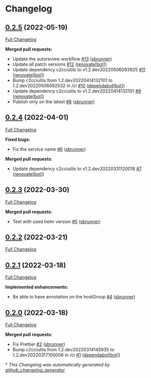 # Changelog

## [0.2.5](https://github.com/camptocamp/helm-ingress/tree/0.2.5) (2022-05-19)

[Full Changelog](https://github.com/camptocamp/helm-ingress/compare/0.2.4...0.2.5)

**Merged pull requests:**

- Update the autoreview workflow [\#13](https://github.com/camptocamp/helm-ingress/pull/13) ([sbrunner](https://github.com/sbrunner))
- Update all patch versions [\#12](https://github.com/camptocamp/helm-ingress/pull/12) ([renovate[bot]](https://github.com/apps/renovate))
- Update dependency c2cciutils to v1.2.dev20220506093925 [\#11](https://github.com/camptocamp/helm-ingress/pull/11) ([renovate[bot]](https://github.com/apps/renovate))
- Bump c2cciutils from 1.2.dev20220414132101 to 1.2.dev20220506092532 in /ci [\#10](https://github.com/camptocamp/helm-ingress/pull/10) ([dependabot[bot]](https://github.com/apps/dependabot))
- Update dependency c2cciutils to v1.2.dev20220414132101 [\#9](https://github.com/camptocamp/helm-ingress/pull/9) ([renovate[bot]](https://github.com/apps/renovate))
- Publish only on the latest [\#8](https://github.com/camptocamp/helm-ingress/pull/8) ([sbrunner](https://github.com/sbrunner))

## [0.2.4](https://github.com/camptocamp/helm-ingress/tree/0.2.4) (2022-04-01)

[Full Changelog](https://github.com/camptocamp/helm-ingress/compare/0.2.3...0.2.4)

**Fixed bugs:**

- Fix the service name [\#6](https://github.com/camptocamp/helm-ingress/pull/6) ([sbrunner](https://github.com/sbrunner))

**Merged pull requests:**

- Update dependency c2cciutils to v1.2.dev20220331120018 [\#7](https://github.com/camptocamp/helm-ingress/pull/7) ([renovate[bot]](https://github.com/apps/renovate))

## [0.2.3](https://github.com/camptocamp/helm-ingress/tree/0.2.3) (2022-03-30)

[Full Changelog](https://github.com/camptocamp/helm-ingress/compare/0.2.2...0.2.3)

**Merged pull requests:**

- Test with used helm version [\#5](https://github.com/camptocamp/helm-ingress/pull/5) ([sbrunner](https://github.com/sbrunner))

## [0.2.2](https://github.com/camptocamp/helm-ingress/tree/0.2.2) (2022-03-21)

[Full Changelog](https://github.com/camptocamp/helm-ingress/compare/0.2.1...0.2.2)

## [0.2.1](https://github.com/camptocamp/helm-ingress/tree/0.2.1) (2022-03-18)

[Full Changelog](https://github.com/camptocamp/helm-ingress/compare/0.2.0...0.2.1)

**Implemented enhancements:**

- Be able to have annotation on the hostGroup [\#4](https://github.com/camptocamp/helm-ingress/pull/4) ([sbrunner](https://github.com/sbrunner))

## [0.2.0](https://github.com/camptocamp/helm-ingress/tree/0.2.0) (2022-03-18)

[Full Changelog](https://github.com/camptocamp/helm-ingress/compare/60be2e0d964aa1d0726b8abcc02dd8d5ff4e46be...0.2.0)

**Merged pull requests:**

- Fix Prettier [\#2](https://github.com/camptocamp/helm-ingress/pull/2) ([sbrunner](https://github.com/sbrunner))
- Bump c2cciutils from 1.2.dev20220314145935 to 1.2.dev20220317100006 in /ci [\#1](https://github.com/camptocamp/helm-ingress/pull/1) ([dependabot[bot]](https://github.com/apps/dependabot))

\* _This Changelog was automatically generated by [github_changelog_generator](https://github.com/github-changelog-generator/github-changelog-generator)_
